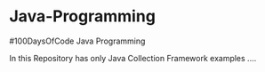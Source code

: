 # Java-Programming
#100DaysOfCode Java Programming

In this Repository has only Java Collection Framework examples ....
